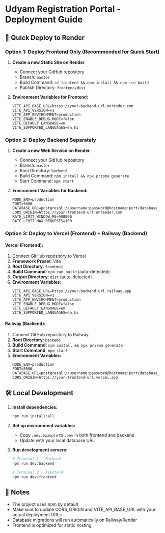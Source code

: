 # Udyam Registration Portal - Deployment Guide

## 🚀 Quick Deploy to Render

### Option 1: Deploy Frontend Only (Recommended for Quick Start)

1. **Create a new Static Site on Render**
   - Connect your GitHub repository
   - Branch: `master`
   - Build Command: `cd frontend && npm install && npm run build`
   - Publish Directory: `frontend/dist`

2. **Environment Variables for Frontend:**
   ```
   VITE_API_BASE_URL=https://your-backend-url.onrender.com
   VITE_API_VERSION=v1
   VITE_APP_ENVIRONMENT=production
   VITE_ENABLE_DEBUG_MODE=false
   VITE_DEFAULT_LANGUAGE=en
   VITE_SUPPORTED_LANGUAGES=en,hi
   ```

### Option 2: Deploy Backend Separately

1. **Create a new Web Service on Render**
   - Connect your GitHub repository
   - Branch: `master`
   - Root Directory: `backend`
   - Build Command: `npm install && npx prisma generate`
   - Start Command: `npm start`

2. **Environment Variables for Backend:**
   ```
   NODE_ENV=production
   PORT=5000
   DATABASE_URL=postgresql://username:password@hostname:port/database_name
   CORS_ORIGIN=https://your-frontend-url.onrender.com
   RATE_LIMIT_WINDOW_MS=900000
   RATE_LIMIT_MAX_REQUESTS=100
   ```

### Option 3: Deploy to Vercel (Frontend) + Railway (Backend)

#### Vercel (Frontend):
1. Connect GitHub repository to Vercel
2. **Framework Preset**: Vite
3. **Root Directory**: `frontend`
4. **Build Command**: `npm run build` (auto-detected)
5. **Output Directory**: `dist` (auto-detected)
6. **Environment Variables:**
   ```
   VITE_API_BASE_URL=https://your-backend-url.railway.app
   VITE_API_VERSION=v1
   VITE_APP_ENVIRONMENT=production
   VITE_ENABLE_DEBUG_MODE=false
   VITE_DEFAULT_LANGUAGE=en
   VITE_SUPPORTED_LANGUAGES=en,hi
   ```

#### Railway (Backend):
1. Connect GitHub repository to Railway
2. **Root Directory**: `backend`
3. **Build Command**: `npm install && npx prisma generate`
4. **Start Command**: `npm start`
5. **Environment Variables:**
   ```
   NODE_ENV=production
   PORT=5000
   DATABASE_URL=postgresql://username:password@hostname:port/database_name
   CORS_ORIGIN=https://your-frontend-url.vercel.app
   ```

## 🛠️ Local Development

1. **Install dependencies:**
   ```bash
   npm run install:all
   ```

2. **Set up environment variables:**
   - Copy `.env.example` to `.env` in both frontend and backend
   - Update with your local database URL

3. **Run development servers:**
   ```bash
   # Terminal 1 - Backend
   npm run dev:backend
   
   # Terminal 2 - Frontend  
   npm run dev:frontend
   ```

## 📝 Notes

- The project uses npm by default
- Make sure to update CORS_ORIGIN and VITE_API_BASE_URL with your actual deployment URLs
- Database migrations will run automatically on Railway/Render
- Frontend is optimized for static hosting

